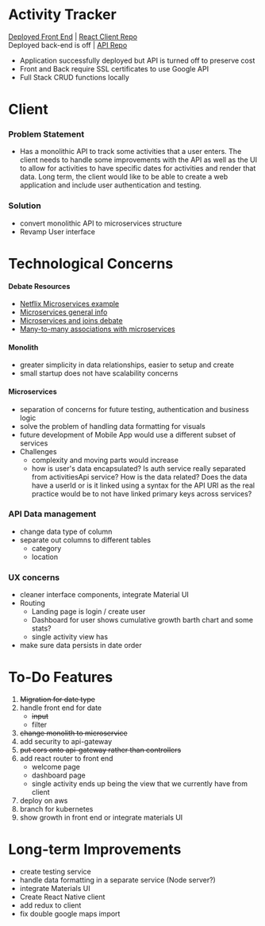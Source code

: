 # Activity Tracker

[Deployed Front End](http://seca-activity-tracker.s3-website-us-east-1.amazonaws.com/) | [React Client Repo](https://github.com/sjciasullo/activity-tracker-react-client) \
Deployed back-end is off | [API Repo](https://github.com/sjciasullo/activity-tracker-api)

* Application successfully deployed but API is turned off to preserve cost
* Front and Back require SSL certificates to use Google API
* Full Stack CRUD functions locally

# Client

### Problem Statement
- Has a monolithic API to track some activities that a user enters. The client needs to handle some improvements with the API as well as the UI to allow for activities to have specific dates for activities and render that data. Long term, the client would like to be able to create a web application and include user authentication and testing.

### Solution
- convert monolithic API to microservices structure
- Revamp User interface

# Technological Concerns

#### Debate Resources
- [Netflix Microservices example](https://medium.com/netflix-techblog/embracing-the-differences-inside-the-netflix-api-redesign-15fd8b3dc49d)
- [Microservices general info](http://microservices.io/patterns/apigateway.html)
- [Microservices and joins debate](https://stackoverflow.com/questions/29761872/microservices-and-database-joins)
- [Many-to-many associations with microservices](https://softwareengineering.stackexchange.com/questions/361975/many-to-many-associations-in-microservices)

#### Monolith
  - greater simplicity in data relationships, easier to setup and create
  - small startup does not have scalability concerns

#### Microservices
  - separation of concerns for future testing, authentication and business logic
  - solve the problem of handling data formatting for visuals
  - future development of Mobile App would use a different subset of services
  - Challenges
    - complexity and moving parts would increase
    - how is user's data encapsulated? Is auth service really separated from activitiesApi service? How is the data related? Does the data have a userId or is it linked using a syntax for the API URI as the real practice would be to not have linked primary keys across services?

### API Data management
  - change data type of column
  - separate out columns to different tables 
    - category
    - location

### UX concerns
  - cleaner interface components, integrate Material UI
  - Routing
    - Landing page is login / create user
    - Dashboard for user shows cumulative growth barth chart and some stats?
    - single activity view has 
  - make sure data persists in date order

# To-Do Features
1. ~~Migration for date type~~ 
2. handle front end for date
    - ~~input~~
    - filter
3. ~~change monolith to microservice~~
4. add security to api-gateway
5. ~~put cors onto api-gateway rather than controllers~~
4. add react router to front end
    - welcome page
    - dashboard page
    - single activity ends up being the view that we currently have from client
5. deploy on aws
6. branch for kubernetes
7. show growth in front end or integrate materials UI

# Long-term Improvements
  - create testing service
  - handle data formatting in a separate service (Node server?)
  - integrate Materials UI
  - Create React Native client
  - add redux to client
  - fix double google maps import